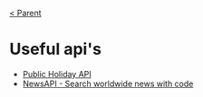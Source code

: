[< Parent](./Readme.md)

# Useful api's

- [Public Holiday API](https://date.nager.at/Api)
- [NewsAPI - Search worldwide news with code](https://newsapi.org/)
